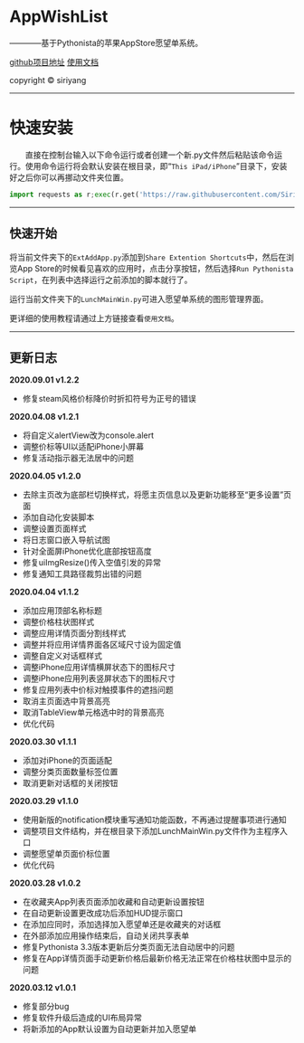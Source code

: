 # AppWishList
————基于Pythonista的苹果AppStore愿望单系统。

[github项目地址](https://github.com/SiriYXR/AppWishList)
[使用文档](https://blog.siriyang.cn/posts/20200202171851id.html)

copyright © siriyang

---

# 快速安装

&emsp;&emsp;直接在控制台输入以下命令运行或者创建一个新.py文件然后粘贴该命令运行。使用命令运行将会默认安装在根目录，即“`This iPad/iPhone`”目录下，安装好之后你可以再挪动文件夹位置。

```python
import requests as r;exec(r.get('https://raw.githubusercontent.com/SiriYXR/AppWishList/master/installer.py').content)
```

---

## 快速开始

将当前文件夹下的`ExtAddApp.py`添加到`Share Extention Shortcuts`中，然后在浏览App Store的时候看见喜欢的应用时，点击分享按钮，然后选择`Run Pythonista Script`，在列表中选择运行之前添加的脚本就行了。

运行当前文件夹下的`LunchMainWin.py`可进入愿望单系统的图形管理界面。

更详细的使用教程请通过上方链接查看`使用文档`。

---

## 更新日志

**2020.09.01 v1.2.2**
* 修复steam风格价标降价时折扣符号为正号的错误

**2020.04.08 v1.2.1**
* 将自定义alertView改为console.alert
* 调整价标等UI以适配iPhone小屏幕
* 修复活动指示器无法居中的问题

**2020.04.05 v1.2.0**
* 去除主页改为底部栏切换样式，将愿主页信息以及更新功能移至“更多设置”页面
* 添加自动化安装脚本
* 调整设置页面样式
* 将日志窗口嵌入导航试图
* 针对全面屏iPhone优化底部按钮高度
* 修复uiImgResize()传入空值引发的异常
* 修复通知工具路径裁剪出错的问题

**2020.04.04 v1.1.2**
* 添加应用顶部名称标题
* 调整价格柱状图样式
* 调整应用详情页面分割线样式
* 调整并将应用详情界面各区域尺寸设为固定值
* 调整自定义对话框样式
* 调整iPhone应用详情横屏状态下的图标尺寸
* 调整iPhone应用列表竖屏状态下的图标尺寸
* 修复应用列表中价标对触摸事件的遮挡问题
* 取消主页面选中背景高亮
* 取消TableView单元格选中时的背景高亮
* 优化代码

**2020.03.30 v1.1.1**
* 添加对iPhone的页面适配
* 调整分类页面数量标签位置
* 取消更新对话框的关闭按钮

**2020.03.29 v1.1.0**
* 使用新版的notification模块重写通知功能函数，不再通过提醒事项进行通知
* 调整项目文件结构，并在根目录下添加LunchMainWin.py文件作为主程序入口
* 调整愿望单页面价标位置
* 优化代码

**2020.03.28 v1.0.2**
* 在收藏夹App列表页面添加收藏和自动更新设置按钮
* 在自动更新设置更改成功后添加HUD提示窗口
* 在添加应同时，添加选择加入愿望单还是收藏夹的对话框
* 在外部添加应用操作结束后，自动关闭共享表单
* 修复Pythonista 3.3版本更新后分类页面无法自动居中的问题
* 修复在App详情页面手动更新价格后最新价格无法正常在价格柱状图中显示的问题

**2020.03.12 v1.0.1**
* 修复部分bug
* 修复软件升级后造成的UI布局异常
* 将新添加的App默认设置为自动更新并加入愿望单

